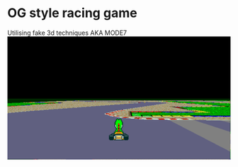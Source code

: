 # OG style racing game
Utilising fake 3d techniques AKA MODE7
![alt text](https://raw.githubusercontent.com/kiwioGIT/ogRacin/refs/heads/main/screenshots/ss2.bmp)
